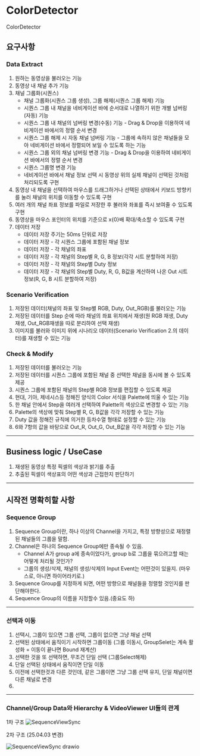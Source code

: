# ColorDetector
ColorDetector

## 요구사항
### Data Extract	
1.	원하는 동영상을 불러오는 기능
2.	동영상 내 채널 추가 기능
3.	채널 그룹화(시퀀스)
      - 채널 그룹화(시퀀스 그룹 생성), 그룹 해제(시퀀스 그룹 해제) 기능
      - 시퀀스 그룹 내 채널을 네비게이션 바에 순서대로 나열하기 위한 개별 넘버링(자동) 기능
      - 시퀀스 그룹 내 채널의 넘버링 변경(수동) 기능 - Drag & Drop을 이용하여 네비게이션 바에서의 정렬 순서 변경
      - 시퀀스 그룹 해제 시 자동 채널 넘버링 기능 - 그룹에 속하지 않은 채널들을 모아 네비게이션 바에서 정렬되어 보일 수 있도록 하는 기능
      - 시퀀스 그룹 외의 채널 넘버링 변경 기능 - Drag & Drop을 이용하여 네비게이션 바에서의 정렬 순서 변경
      - 시퀀스 그룹명 변경 기능
      - 네비게이션 바에서 채널 정보 선택 시 동영상 위의 실제 채널이 선택된 것처럼 처리되도록 구현
4.	동영상 내 채널을 선택하여 마우스를 드래그하거나 선택된 상태에서 키보드 방향키를 눌러 채널의 위치를 이동할 수 있도록 구현
5.	여러 개의 채널 좌표 정보를 파일로 저장한 후 불러와 좌표를 즉시 보여줄 수 있도록 구현
6.	동영상을 마우스 포인터의 위치를 기준으로 x{0}배 확대/축소할 수 있도록 구현
7.	데이터 저장
      - 데이터 저장 주기는 50ms 단위로 저장
      - 데이터 저장 - 각 시퀀스 그룹에 포함된 채널 정보
      - 데이터 저장 - 각 채널의 좌표
      - 데이터 저장 - 각 채널의 Step별 R, G, B 정보(각각 시트 분할하여 저장)
      - 데이터 저장 - 각 채널의 Step별 Duty 정보
      - 데이터 저장 - 각 채널의 Step별 Duty, R, G, B값을 계산하여 나온 Out 시트 정보(R, G, B 시트 분할하여 저장)
### Scenario Verification	
1.	저장된 데이터(채널의 좌표 및 Step별 RGB, Duty, Out_RGB)를 불러오는 기능
2.	저장된 데이터를 Step 순에 따라 채널의 좌표 위치에서 재생(원 RGB 재생, Duty 재생, Out_RGB재생을 따로 분리하여 선택 재생)
3.	이미지를 불러와 이미지 위에 시나리오 데이터(Scenario Verification 2.의 데이터)를 재생할 수 있는 기능
### Check & Modify	
1.	저장된 데이터를 불러오는 기능
2.	저장된 데이터를 시퀀스 그룹에 포함된 채널 중 선택한 채널을 동시에 볼 수 있도록 제공
3.	시퀀스 그룹에 포함된 채널의 Step별 RGB 정보를 편집할 수 있도록 제공
4.	현대, 기아, 제네시스등 정해진 양식의 Color 서식을 Palette에 띄울 수 있는 기능
5.	한 채널 안에서 Step을 여러개 선택하여 Palette의 색상으로 변경할 수 있는 기능
6.	Palette의 색상에 맞춰 Step별 R, G, B값을 각각 저장할 수 있는 기능
7.	Duty 값을 정해진 규칙에 의거한 등차수열 형태로 설정할 수 있는 기능
8.	6와 7항의 값을 바탕으로 Out_R, Out_G, Out_B값을 각각 저장할 수 있는 기능

---
## Business logic / UseCase 
1. 재생된 동영상 특정 픽셀의 색상과 밝기를 추출
2. 추출된 픽셀이 색상표의 어떤 색상과 근접한지 판단하기
   
------
## 시작전 명확히할 사항

### Sequence Group
1.  Sequence Group이란, 하나 이상의 Channel을 가지고, 특정 방향성으로 재정렬된 채널들의 그룹을 말함.
2.  Channel은 하나의 Sequence Group에만 종속될 수 있음.
     - Channel A가 group a에 종속이었다가, group b로 그룹을 묶으려고할 때는 어떻게 처리될 것인가?
     - 그룹의 생성/삭제, 채널의 생성/삭제의 Input Event는 어떤것이 있을지. (마우스로, 아니면 하이어라키로.)
3.  Sequence Group를 지정하게 되면, 어떤 방향으로 채널들을 정렬할 것인지를 판단해야한다.
4.  Sequence Group의 이름을 지정할수 있음.(중요도 하)
----
### 선택과 이동
1. 선택시, 그룹이 있으면 그룹 선택, 그룹이 없으면 그냥 채널 선택
2. 선택된 상태에서 움직이기 시작하면 그룹이동 (그룹 이동시, GroupSelet는 계속 활성화 = 이동이 끝나면 Bound 재계산)
3. 선택한 것을 또 선택하면, 무조건 단일 선택 (그룹Select해제)
4. 단일 선택된 상태에서 움직이면 단일 이동
5. 이전에 선택한것과 다른 것인데, 같은 그룹이면 그냥 그룹 선택 유지, 단일 채널이면 다른 채널로 변경
6. 


-----

### Channel/Group Data와 Hierarchy & VideoViewer UI들의 관계

1차 구조
![SequenceViewSync](https://github.com/user-attachments/assets/0c2e683c-51be-47d6-b03f-619c56265786)

2차 구조 (25.04.03 변경)

![SequenceViewSync drawio](https://github.com/user-attachments/assets/22a1f66e-684e-42dc-bb3c-84567a05910c)
